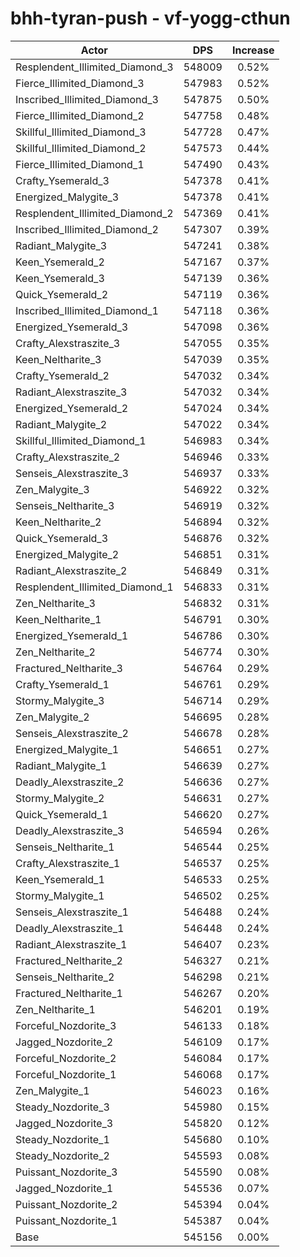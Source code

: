 # bhh-tyran-push - vf-yogg-cthun
| Actor | DPS | Increase |
|---|:---:|:---:|
|Resplendent_Illimited_Diamond_3|548009|0.52%|
|Fierce_Illimited_Diamond_3|547983|0.52%|
|Inscribed_Illimited_Diamond_3|547875|0.50%|
|Fierce_Illimited_Diamond_2|547758|0.48%|
|Skillful_Illimited_Diamond_3|547728|0.47%|
|Skillful_Illimited_Diamond_2|547573|0.44%|
|Fierce_Illimited_Diamond_1|547490|0.43%|
|Crafty_Ysemerald_3|547378|0.41%|
|Energized_Malygite_3|547378|0.41%|
|Resplendent_Illimited_Diamond_2|547369|0.41%|
|Inscribed_Illimited_Diamond_2|547307|0.39%|
|Radiant_Malygite_3|547241|0.38%|
|Keen_Ysemerald_2|547167|0.37%|
|Keen_Ysemerald_3|547139|0.36%|
|Quick_Ysemerald_2|547119|0.36%|
|Inscribed_Illimited_Diamond_1|547118|0.36%|
|Energized_Ysemerald_3|547098|0.36%|
|Crafty_Alexstraszite_3|547055|0.35%|
|Keen_Neltharite_3|547039|0.35%|
|Crafty_Ysemerald_2|547032|0.34%|
|Radiant_Alexstraszite_3|547032|0.34%|
|Energized_Ysemerald_2|547024|0.34%|
|Radiant_Malygite_2|547022|0.34%|
|Skillful_Illimited_Diamond_1|546983|0.34%|
|Crafty_Alexstraszite_2|546946|0.33%|
|Senseis_Alexstraszite_3|546937|0.33%|
|Zen_Malygite_3|546922|0.32%|
|Senseis_Neltharite_3|546919|0.32%|
|Keen_Neltharite_2|546894|0.32%|
|Quick_Ysemerald_3|546876|0.32%|
|Energized_Malygite_2|546851|0.31%|
|Radiant_Alexstraszite_2|546849|0.31%|
|Resplendent_Illimited_Diamond_1|546833|0.31%|
|Zen_Neltharite_3|546832|0.31%|
|Keen_Neltharite_1|546791|0.30%|
|Energized_Ysemerald_1|546786|0.30%|
|Zen_Neltharite_2|546774|0.30%|
|Fractured_Neltharite_3|546764|0.29%|
|Crafty_Ysemerald_1|546761|0.29%|
|Stormy_Malygite_3|546714|0.29%|
|Zen_Malygite_2|546695|0.28%|
|Senseis_Alexstraszite_2|546678|0.28%|
|Energized_Malygite_1|546651|0.27%|
|Radiant_Malygite_1|546639|0.27%|
|Deadly_Alexstraszite_2|546636|0.27%|
|Stormy_Malygite_2|546631|0.27%|
|Quick_Ysemerald_1|546620|0.27%|
|Deadly_Alexstraszite_3|546594|0.26%|
|Senseis_Neltharite_1|546544|0.25%|
|Crafty_Alexstraszite_1|546537|0.25%|
|Keen_Ysemerald_1|546533|0.25%|
|Stormy_Malygite_1|546502|0.25%|
|Senseis_Alexstraszite_1|546488|0.24%|
|Deadly_Alexstraszite_1|546448|0.24%|
|Radiant_Alexstraszite_1|546407|0.23%|
|Fractured_Neltharite_2|546327|0.21%|
|Senseis_Neltharite_2|546298|0.21%|
|Fractured_Neltharite_1|546267|0.20%|
|Zen_Neltharite_1|546201|0.19%|
|Forceful_Nozdorite_3|546133|0.18%|
|Jagged_Nozdorite_2|546109|0.17%|
|Forceful_Nozdorite_2|546084|0.17%|
|Forceful_Nozdorite_1|546068|0.17%|
|Zen_Malygite_1|546023|0.16%|
|Steady_Nozdorite_3|545980|0.15%|
|Jagged_Nozdorite_3|545820|0.12%|
|Steady_Nozdorite_1|545680|0.10%|
|Steady_Nozdorite_2|545593|0.08%|
|Puissant_Nozdorite_3|545590|0.08%|
|Jagged_Nozdorite_1|545536|0.07%|
|Puissant_Nozdorite_2|545394|0.04%|
|Puissant_Nozdorite_1|545387|0.04%|
|Base|545156|0.00%|
